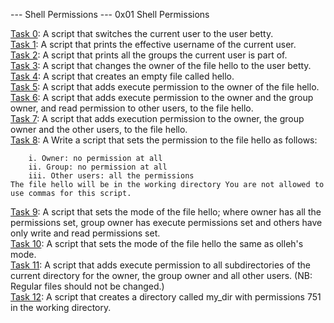--- Shell Permissions ---
0x01 Shell Permissions

[Task 0](): A script that switches the current user to the user betty. </br>
[Task 1](): A script that prints the effective username of the current user.</br>
[Task 2](): A script that prints all the groups the current user is part of.</br>
[Task 3](): A script that changes the owner of the file hello to the user betty.</br>
[Task 4](): A script that creates an empty file called hello.</br>
[Task 5](): A script that adds execute permission to the owner of the file hello.</br>
[Task 6](): A script that adds execute permission to the owner and the group owner, and read permission to other users, to the file hello.</br>
[Task 7](): A script that adds execution permission to the owner, the group owner and the other users, to the file hello. </br>
[Task 8](): A Write a script that sets the permission to the file hello as follows:

		i. Owner: no permission at all
		ii. Group: no permission at all
		iii. Other users: all the permissions
	The file hello will be in the working directory You are not allowed to use commas for this script.
[Task 9](): A script that sets the mode of the file hello; where owner has all the permissions set, group owner has execute permissions set and others have only write and read permissions set.</br>
[Task 10](): A script that sets the mode of the file hello the same as olleh's mode.</br>
[Task 11](): A script that adds execute permission to all subdirectories of the current directory for the owner, the group owner and all other users. (NB: Regular files should not be changed.)</br>
[Task 12](): A script that creates a directory called my_dir with permissions 751 in the working directory.</br>
